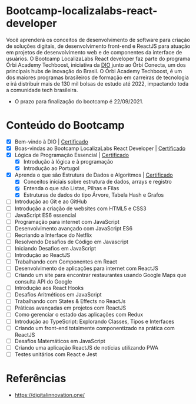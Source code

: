 # Bootcamp-localizalabs-react-developer

Você aprenderá os conceitos de desenvolvimento de software para criação de soluções digitais, de desenvolvimento front-end e ReactJS para atuação em projetos de desenvolvimento web e de componentes da interface de usuários. O Bootcamp LocalizaLabs React developer faz parte do programa Órbi Academy Techboost, iniciativa da <a href="https://digitalinnovation.one/">DIO</a> junto ao Órbi Conecta, um dos principais hubs de inovação do Brasil. O Órbi Academy Techboost, é um dos maiores programas brasileiros de formação em carreiras de tecnologia e irá distribuir mais de 130 mil bolsas de estudo até 2022, impactando toda a comunidade tech brasileira.

- O prazo para finalização do bootcamp é 22/09/2021.

# Conteúdo do Bootcamp

- [x] Bem-vindo à DIO  |  <a href="https://certificates.digitalinnovation.one/FC383395" target="_blank">Certificado</a>
- [x] Boas-vindas ao Bootcamp LocalizaLabs React Developer  |  <a href="https://certificates.digitalinnovation.one/4655191F" target="_blank">Certificado</a>
- [x] Lógica de Programação Essencial |  <a href="https://certificates.digitalinnovation.one/E652CC53" target="_blank">Certificado</a>
  - [x] Introdução à lógica e à programação
  - [x] Introdução ao Portugol
- [x] Aprenda o que são Estrutura de Dados e Algoritmos | <a href="https://certificates.digitalinnovation.one/A7B9CFFF" target="_blank">Certificado</a>
  - [x] Conceitos iniciais sobre estrutura de dados, arrays e registro
  - [x] Entenda o que são Listas, Pilhas e Filas
  - [x] Estruturas de dados do tipo Árvore, Tabela Hash e Grafos
- [ ] Introdução ao Git e ao GitHub
- [ ] Introdução a criação de websites com HTML5 e CSS3
- [ ] JavaScript ES6 essencial
- [ ] Programação para internet com JavaScript
- [ ] Desenvolvimento avançado com JavaScript ES6
- [ ] Recriando a Interface do Netflix
- [ ] Resolvendo Desafios de Código em Javascript
- [ ] Iniciando Desafios em JavaScript
- [ ] Introdução ao ReactJS
- [ ] Trabalhando com Componentes em React
- [ ] Desenvolvimento de aplicações para internet com ReactJS
- [ ] Criando um site para encontrar restaurantes usando Google Maps que consulta API do Google
- [ ] Introdução aos React Hooks
- [ ] Desafios Aritméticos em JavaScript
- [ ] Trabalhando com States & Effects no ReactJs
- [ ] Práticas avançadas em projetos com ReactJS
- [ ] Como gerenciar o estado das aplicações com Redux
- [ ] Introdução ao TypeScript: Explorando Classes, Tipos e Interfaces
- [ ] Criando um front-end totalmente componentizado na prática com ReactJS
- [ ] Desafios Matemáticos em JavaScript
- [ ] Criando uma aplicação ReactJS de notícias utilizando PWA
- [ ] Testes unitários com React e Jest

# Referências

- https://digitalinnovation.one/
